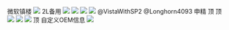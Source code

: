 微软镇楼 
![](https://wvbarchive.s3-ap-northeast-1.amazonaws.com/4940268746/4a2505d8f2d3572c7caba29c8313632763d0c31e.jpg)
2L备用
![](https://wvbarchive.s3-ap-northeast-1.amazonaws.com/4940268746/b7c2c8c279310a55f3aae0b4be4543a9802610dc.jpg)
![](https://wvbarchive.s3-ap-northeast-1.amazonaws.com/4940268746/13b79cf3b21193131bcbc1f06c380cd793238ddf.jpg)
![](https://wvbarchive.s3-ap-northeast-1.amazonaws.com/4940268746/03e20a234f4a20a4c6fd028799529822700ed080.jpg)
![](https://wvbarchive.s3-ap-northeast-1.amazonaws.com/4940268746/75dea15d103853435348b9619a13b07ec88088e4.jpg)
@VistaWithSP2 @Longhorn4093 申精
顶
顶
![](https://wvbarchive.s3-ap-northeast-1.amazonaws.com/4940268746/bb19cc65034f78f05bff34b270310a55b1191cf4.jpg)
![](https://wvbarchive.s3-ap-northeast-1.amazonaws.com/4940268746/150fd5fa43166d22e69fc0d64f2309f79252d2fa.jpg)
![](https://wvbarchive.s3-ap-northeast-1.amazonaws.com/4940268746/8a7402390cd79123d711da33a4345982b0b780fd.jpg)
顶
自定义OEM信息 
![](https://wvbarchive.s3-ap-northeast-1.amazonaws.com/4940268746/43cf3cb4c9ea15ce375e7daabf003af33887b2d2.jpg)
